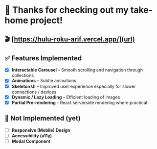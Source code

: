 # 👋 Thanks for checking out my take-home project!

## 🎬 [https://hulu-roku-arif.vercel.app/](url)

## ✅ Features Implemented
- [x] **Interactable Carousel** – Smooth scrolling and navigation through collections
- [x] **Animations** – Subtle animations
- [x] **Skeleton UI** – Improved user experience especially for slower connections / devices
- [x] **Dynamic / Lazy Loading** – Efficient loading of images
- [x] **Partial Pre-rendering** - React serverside rendering where practical

## 🚧 Not Implemented (yet)
- [ ] **Responsive (Mobile) Design**
- [ ] **Accessibility (a11y)**
- [ ] **Modal Component** 
